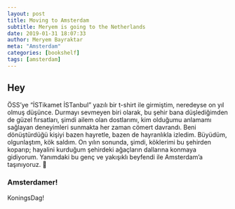 ```yaml
---
layout: post
title: Moving to Amsterdam
subtitle: Meryem is going to the Netherlands
date: 2019-01-31 18:07:33
author: Meryem Bayraktar
meta: "Amsterdam"
categories: [bookshelf]
tags: [amsterdam]
---
```


## Hey

ÖSS’ye “İSTikamet İSTanbul” yazılı bir t-shirt ile girmiştim, neredeyse on yıl olmuş düşünce. Durmayı sevmeyen biri olarak, bu şehir bana düşlediğimden de güzel fırsatları, şimdi ailem olan dostlarımı, kim olduğumu anlamamı sağlayan deneyimleri sunmakta her zaman cömert davrandı. Beni dönüştürdüğü kişiyi bazen hayretle, bazen de hayranlıkla izledim. Büyüdüm, olgunlaştım, kök saldım. On yılın sonunda, şimdi, köklerimi bu şehirden koparıp; hayalini kurduğum şehirdeki ağaçların dallarına konmaya gidiyorum. Yanımdaki bu genç ve yakışıklı beyfendi ile Amsterdam’a taşınıyoruz. 🎉

### Amsterdamer!

KoningsDag!